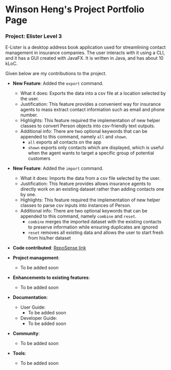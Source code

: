 # Winson Heng's Project Portfolio Page

### Project: Elister Level 3

E-Lister is a desktop address book application used for streamlining contact management in insurance companies. The user interacts with it using a CLI, and it has a GUI created with JavaFX. It is written in Java, and has about 10 kLoC.

Given below are my contributions to the project.

* **New Feature**: Added the `export` command.
  * What it does: Exports the data into a csv file at a location selected by the user.
  * Justification: This feature provides a convenient way for insurance agents to mass extract contact information such as email and phone number.
  * Highlights: This feature required the implementation of new helper classes to convert Person objects into csv-friendly text outputs.
  * Additional info: There are two optional keywords that can be appended to this command, namely `all` and `shown`.
    * `all` exports all contacts on the app
    * `shown` exports only contacts which are displayed, which is useful when the agent wants to target a specific group of potential customers

* **New Feature**: Added the `import` command.
  * What it does: Imports the data from a csv file selected by the user.
  * Justification: This feature provides allows insurance agents to directly work on an existing dataset rather than adding contacts one by one.
  * Highlights: This feature required the implementation of new helper classes to parse csv inputs into instances of Person.
  * Additional info: There are two optional keywords that can be appended to this command, namely `combine` and `reset`.
    * `combine` merges the imported dataset with the existing contacts to preserve information while ensuring duplicates are ignored
    * `reset` removes all existing data and allows the user to start fresh from his/her dataset

* **Code contributed**: [RepoSense link](https://nus-cs2103-ay2223s2.github.io/tp-dashboard/?search=winsonheng&breakdown=true)

* **Project management**:
  * To be added soon

* **Enhancements to existing features**:
  * To be added soon

* **Documentation**:
  * User Guide:
    * To be added soon
  * Developer Guide:
    * To be added soon

* **Community**:
  * To be added soon

* **Tools**:
  * To be added soon
